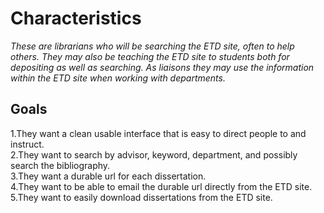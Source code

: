 # Characteristics  
*These are librarians who will be searching the ETD site, often to help others. They may also be teaching the ETD site to students both for depositing as well as searching. As liaisons they may use the information within the ETD site when working with departments.*  
## Goals
  1.They want a clean usable interface that is easy to direct people to and instruct.  
  2.They want to search by advisor, keyword, department, and possibly search the bibliography.  
  3.They want a durable url for each dissertation.  
  4.They want to be able to email the durable url directly from the ETD site.  
  5.They want to easily download dissertations from the ETD site.
